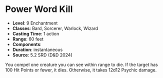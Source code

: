 # Power Word Kill

- **Level**: 9 Enchantment
- **Classes**: Bard, Sorcerer, Warlock, Wizard
- **Casting Time**: 1 action
- **Range**: 60 feet
- **Components**: 
- **Duration**: instantaneous
- **Source**: 5.2 SRD (D&D 2024)

You compel one creature you can see within range to die. If the target has 100 Hit Points or fewer, it dies. Otherwise, it takes 12d12 Psychic damage.

